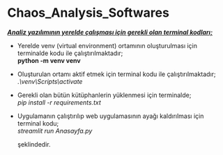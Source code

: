 # Chaos_Analysis_Softwares

***<u>Analiz yazılımının yerelde çalışması için gerekli olan terminal kodları;</u>***


* Yerelde venv (virtual environment) ortamının oluşturulması için terminalde kodu ile çalıştırılmaktadır; <br>
      **python -m venv venv** 

* Oluşturulan ortamı aktif etmek için terminal kodu ile çalıştırılmaktadır;  <br>
      *.\venv\Scripts\activate*

* Gerekli olan bütün kütüphanlerin yüklenmesi için terminalde;  <br>
      *pip install -r requirements.txt*

* Uygulamanın çalıştırılıp web uygulamasının ayağı kaldırılması için terminal kodu;  <br>
    *streamlit run Anasayfa.py*

   şeklindedir.
